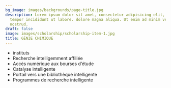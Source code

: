 ```yaml
---
bg_image: images/backgrounds/page-title.jpg
description: Lorem ipsum dolor sit amet, consectetur adipisicing elit, sed do eiusmod
  tempor incididunt ut labore. dolore magna aliqua. Ut enim ad minim veniam, quis
  nostrud.
draft: false
image: images/scholarship/scholarship-item-1.jpg
title: GÉNIE CHIMIQUE
---
```


* instituts
* Recherche intelligemment affiliée
* Accès numérique aux bourses d’étude
* Catalyse intelligente
* Portail vers une bibliothèque intelligente
* Programmes de recherche intelligente